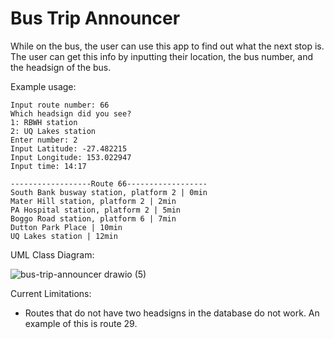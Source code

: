 # Bus Trip Announcer

While on the bus, the user can use this app to find out what the next stop is. The user can get this info by inputting their location, the bus number, and the headsign of the bus.

Example usage:
```
Input route number: 66
Which headsign did you see?
1: RBWH station
2: UQ Lakes station
Enter number: 2
Input Latitude: -27.482215
Input Longitude: 153.022947
Input time: 14:17

------------------Route 66------------------
South Bank busway station, platform 2 | 0min
Mater Hill station, platform 2 | 2min
PA Hospital station, platform 2 | 5min
Boggo Road station, platform 6 | 7min
Dutton Park Place | 10min
UQ Lakes station | 12min
```

UML Class Diagram:

![bus-trip-announcer drawio (5)](https://user-images.githubusercontent.com/101725589/216879457-9ba0663f-ebe7-464f-a00f-a4ca66c90737.png)

Current Limitations:
- Routes that do not have two headsigns in the database do not work. An example of this is route 29.

